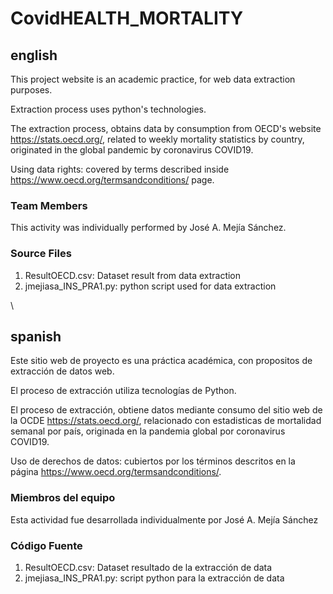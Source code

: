 # CovidHEALTH_MORTALITY

## english

This project website is an academic practice, for web data extraction purposes.

Extraction process uses python's technologies.

The extraction process, obtains data by consumption from OECD's website https://stats.oecd.org/, related to weekly mortality statistics by country, originated in the global pandemic by coronavirus COVID19.

Using data rights: covered by terms described inside https://www.oecd.org/termsandconditions/ page.


### Team Members
This activity was individually performed by José A. Mejía Sánchez.

### Source Files
<ol>
  <li>ResultOECD.csv: Dataset result from data extraction</li>
  <li>jmejiasa_INS_PRA1.py: python script used for data extraction</li>
</ol>
\

## spanish
Este sitio web de proyecto es una práctica académica, con propositos de extracción de datos web.

El proceso de extracción utiliza tecnologías de Python.

El proceso de extracción, obtiene datos mediante consumo del sitio web de la OCDE https://stats.oecd.org/, relacionado con estadisticas de mortalidad semanal por país, originada en la pandemia global por coronavirus COVID19.

Uso de derechos de datos: cubiertos por los términos descritos en la página https://www.oecd.org/termsandconditions/.

### Miembros del equipo
Esta actividad fue desarrollada individualmente por José A. Mejía Sánchez

### Código Fuente
<ol>
  <li>ResultOECD.csv: Dataset resultado de la extracción de data</li>
  <li>jmejiasa_INS_PRA1.py: script python para la extracción de data</li>
</ol>
